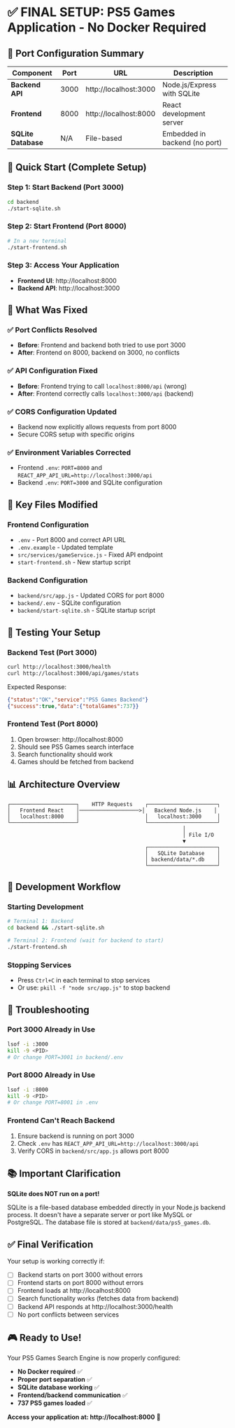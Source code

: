 # ✅ FINAL SETUP: PS5 Games Application - No Docker Required

## 🎯 Port Configuration Summary

| Component | Port | URL | Description |
|-----------|------|-----|-------------|
| **Backend API** | 3000 | http://localhost:3000 | Node.js/Express with SQLite |
| **Frontend** | 8000 | http://localhost:8000 | React development server |
| **SQLite Database** | N/A | File-based | Embedded in backend (no port) |

## 🚀 Quick Start (Complete Setup)

### Step 1: Start Backend (Port 3000)
```bash
cd backend
./start-sqlite.sh
```

### Step 2: Start Frontend (Port 8000) 
```bash
# In a new terminal
./start-frontend.sh
```

### Step 3: Access Your Application
- **Frontend UI**: http://localhost:8000
- **Backend API**: http://localhost:3000

## 🔧 What Was Fixed

### ✅ Port Conflicts Resolved
- **Before**: Frontend and backend both tried to use port 3000
- **After**: Frontend on 8000, backend on 3000, no conflicts

### ✅ API Configuration Fixed
- **Before**: Frontend trying to call `localhost:8000/api` (wrong)
- **After**: Frontend correctly calls `localhost:3000/api` (backend)

### ✅ CORS Configuration Updated
- Backend now explicitly allows requests from port 8000
- Secure CORS setup with specific origins

### ✅ Environment Variables Corrected
- Frontend `.env`: `PORT=8000` and `REACT_APP_API_URL=http://localhost:3000/api`
- Backend `.env`: `PORT=3000` and SQLite configuration

## 📁 Key Files Modified

### Frontend Configuration
- `.env` - Port 8000 and correct API URL
- `.env.example` - Updated template
- `src/services/gameService.js` - Fixed API endpoint
- `start-frontend.sh` - New startup script

### Backend Configuration  
- `backend/src/app.js` - Updated CORS for port 8000
- `backend/.env` - SQLite configuration
- `backend/start-sqlite.sh` - SQLite startup script

## 🧪 Testing Your Setup

### Backend Test (Port 3000)
```bash
curl http://localhost:3000/health
curl http://localhost:3000/api/games/stats
```

Expected Response:
```json
{"status":"OK","service":"PS5 Games Backend"}
{"success":true,"data":{"totalGames":737}}
```

### Frontend Test (Port 8000)
1. Open browser: http://localhost:8000
2. Should see PS5 Games search interface
3. Search functionality should work
4. Games should be fetched from backend

## 📊 Architecture Overview

```
┌─────────────────────┐    HTTP Requests    ┌──────────────────────┐
│   Frontend React    │───────────────────>│   Backend Node.js    │
│   localhost:8000    │                     │   localhost:3000     │
└─────────────────────┘                     └──────────────────────┘
                                                        │
                                                        │ File I/O
                                                        ▼
                                            ┌──────────────────────┐
                                            │   SQLite Database    │
                                            │ backend/data/*.db    │
                                            └──────────────────────┘
```

## 🔄 Development Workflow

### Starting Development
```bash
# Terminal 1: Backend
cd backend && ./start-sqlite.sh

# Terminal 2: Frontend (wait for backend to start)
./start-frontend.sh
```

### Stopping Services
- Press `Ctrl+C` in each terminal to stop services
- Or use: `pkill -f "node src/app.js"` to stop backend

## 🚨 Troubleshooting

### Port 3000 Already in Use
```bash
lsof -i :3000
kill -9 <PID>
# Or change PORT=3001 in backend/.env
```

### Port 8000 Already in Use  
```bash
lsof -i :8000
kill -9 <PID>
# Or change PORT=8001 in .env
```

### Frontend Can't Reach Backend
1. Ensure backend is running on port 3000
2. Check `.env` has `REACT_APP_API_URL=http://localhost:3000/api`
3. Verify CORS in `backend/src/app.js` allows port 8000

## 📚 Important Clarification

**SQLite does NOT run on a port!** 

SQLite is a file-based database embedded directly in your Node.js backend process. It doesn't have a separate server or port like MySQL or PostgreSQL. The database file is stored at `backend/data/ps5_games.db`.

## ✅ Final Verification

Your setup is working correctly if:

- [ ] Backend starts on port 3000 without errors
- [ ] Frontend starts on port 8000 without errors  
- [ ] Frontend loads at http://localhost:8000
- [ ] Search functionality works (fetches data from backend)
- [ ] Backend API responds at http://localhost:3000/health
- [ ] No port conflicts between services

## 🎮 Ready to Use!

Your PS5 Games Search Engine is now properly configured:
- **No Docker required** ✅
- **Proper port separation** ✅  
- **SQLite database working** ✅
- **Frontend/backend communication** ✅
- **737 PS5 games loaded** ✅

**Access your application at: http://localhost:8000** 🚀